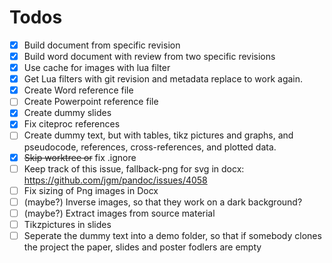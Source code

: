 # Todos

- [X] Build document from specific revision
- [X] Build word document with review from two specific revisions
- [X] Use cache for images with lua filter
- [X] Get Lua filters with git revision and metadata replace to work again.
- [X] Create Word reference file
- [ ] Create Powerpoint reference file
- [X] Create dummy slides
- [X] Fix citeproc references
- [ ] Create dummy text, but with tables, tikz pictures and graphs, and pseudocode, references, cross-references, and plotted data.
- [X] ~~Skip worktree or~~ fix .ignore
- [ ] Keep track of this issue, fallback-png for svg in docx: https://github.com/jgm/pandoc/issues/4058
- [ ] Fix sizing of Png images in Docx
- [ ] (maybe?) Inverse images, so that they work on a dark background?
- [ ] (maybe?) Extract images from source material
- [ ] Tikzpictures in slides
- [ ] Seperate the dummy text into a demo folder, so that if somebody clones the project the paper, slides and poster fodlers are empty